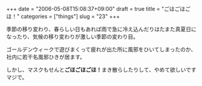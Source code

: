 +++
date = "2006-05-08T15:08:37+09:00"
draft = true
title = "ごほごほごほ！"
categories = ["things"]
slug = "23"
+++

季節の移り変わり、春らしい日もあれば雨で急に冷え込んだりはたまた真夏日になったり、気候の移り変わりが激しい季節の変わり目。

ゴールデンウィークで遊びまくって疲れが出た所に風邪をひいてしまったのか、社内に若干名風邪ひきが居ます。

しかし、マスクもせんと<strong>ごほごほごほ！</strong>まき散らしたりして、やめて欲しいですマジで。
